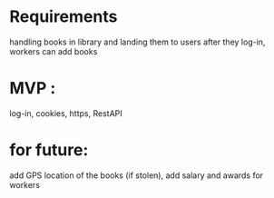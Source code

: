 # Requirements

handling books in library and landing them to users after they log-in, workers can add books



# MVP : 
log-in, cookies, https, RestAPI 

# for future:
add GPS location of the books (if stolen), add salary and awards for workers


